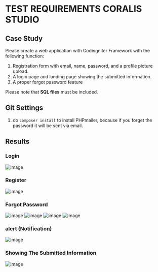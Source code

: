 # TEST REQUIREMENTS CORALIS STUDIO
## Case Study
Please create a web application with Codeigniter Framework with the following function:
1. Registration form with email, name, password, and a profile picture upload.
2. A login page and landing page showing the submitted information.
3. A proper forgot password feature

Please note that **SQL files** must be included.

## Git Settings
1. do `composer install` to install PHPmailer, because if you forget the password it will be sent via email.
   
## Results
### Login
![image](https://github.com/Reeansa/coralis-studio/assets/92510276/c2f8108f-9d45-4892-bcd5-d6cf27d94554)
### Register
![image](https://github.com/Reeansa/coralis-studio/assets/92510276/f114c4c8-f5c0-4498-a4ae-e764ded5cb44)
### Forgot Password
![image](https://github.com/Reeansa/coralis-studio/assets/92510276/a448962e-9374-4b40-95a8-d579838b7b90)
![image](https://github.com/Reeansa/coralis-studio/assets/92510276/02bd6e78-d800-4c53-9e0c-5b3dcef8f9e1)
![image](https://github.com/Reeansa/coralis-studio/assets/92510276/28eeb773-ac3a-4665-9610-2b6f3c57f227)
![image](https://github.com/Reeansa/coralis-studio/assets/92510276/3cc06e22-df2b-4a7f-9f40-2394f38b6038)

### alert (Notification)
![image](https://github.com/Reeansa/coralis-studio/assets/92510276/d3fff40f-985d-4092-a15d-33dc4ee57a1e)

### Showing The Submitted Information
![image](https://github.com/Reeansa/coralis-studio/assets/92510276/8b445d19-0806-433a-b9b3-6cc819b7686f)


